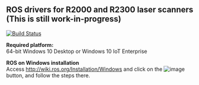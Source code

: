 ## ROS drivers for R2000 and R2300 laser scanners (This is still work-in-progress)

[![Build Status](https://travis-ci.org/PepperlFuchs/ROS_driver.svg?branch=master)](https://travis-ci.org/PepperlFuchs/ROS_driver)

**Required platform:**  
64-bit Windows 10 Desktop or Windows 10 IoT Enterprise

**ROS on Windows installation**  
Access http://wiki.ros.org/Installation/Windows and click on the ![image](https://user-images.githubusercontent.com/75309631/100847609-fee64f80-34ba-11eb-9c47-96670d437385.png) button, and follow the steps there.

